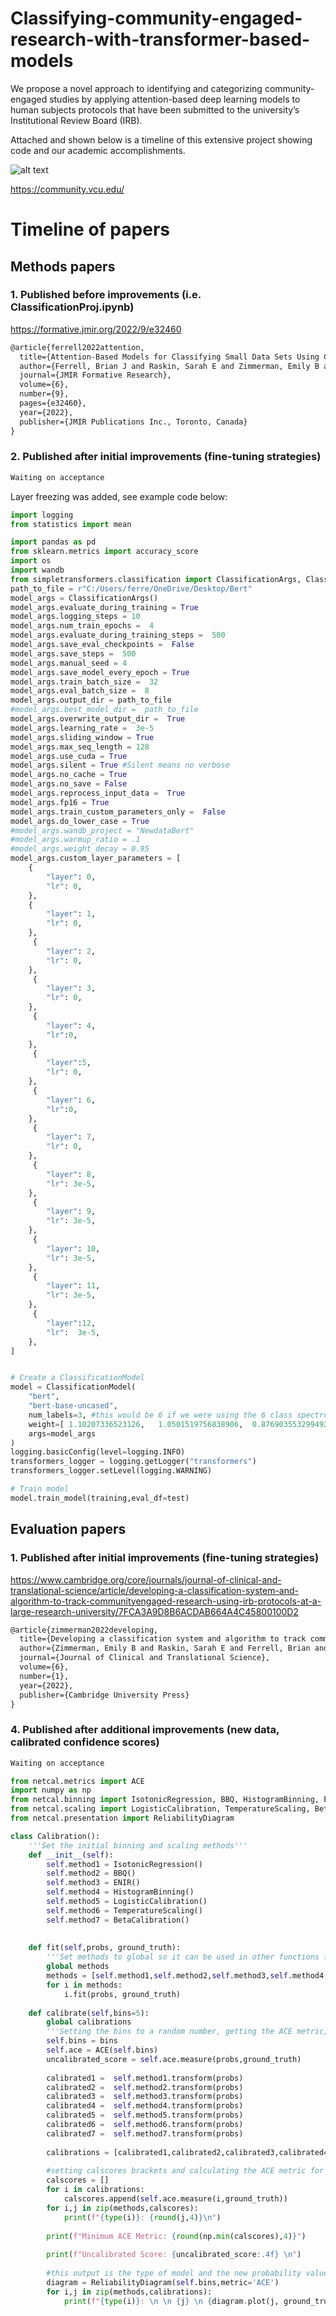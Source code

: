 # Classifying-community-engaged-research-with-transformer-based-models

We propose a novel approach to identifying and categorizing community-engaged studies by applying attention-based deep learning models to human subjects protocols that have been submitted to the university’s Institutional Review Board (IRB).

Attached and shown below is a timeline of this extensive project showing code and our academic accomplishments.

![alt text](https://community.vcu.edu/media/community2019/images/hero-images-/homepage-header.jpg)

https://community.vcu.edu/

# Timeline of papers
## Methods papers
### 1. Published before improvements (i.e. ClassificationProj.ipynb)
https://formative.jmir.org/2022/9/e32460

```latex
@article{ferrell2022attention,
  title={Attention-Based Models for Classifying Small Data Sets Using Community-Engaged Research Protocols: Classification System Development and Validation Pilot Study},
  author={Ferrell, Brian J and Raskin, Sarah E and Zimmerman, Emily B and Timberline, David H and McInnes, Bridget T and Krist, Alex H},
  journal={JMIR Formative Research},
  volume={6},
  number={9},
  pages={e32460},
  year={2022},
  publisher={JMIR Publications Inc., Toronto, Canada}
}
```

### 2. Published after initial improvements (fine-tuning strategies)

```latex
Waiting on acceptance
```

Layer freezing was added, see example code below:

```python
import logging
from statistics import mean

import pandas as pd
from sklearn.metrics import accuracy_score
import os
import wandb
from simpletransformers.classification import ClassificationArgs, ClassificationModel
path_to_file = r"C:/Users/ferre/OneDrive/Desktop/Bert"
model_args = ClassificationArgs()
model_args.evaluate_during_training = True
model_args.logging_steps = 10
model_args.num_train_epochs =  4
model_args.evaluate_during_training_steps =  500
model_args.save_eval_checkpoints =  False
model_args.save_steps =  500
model_args.manual_seed = 4
model_args.save_model_every_epoch = True
model_args.train_batch_size =  32
model_args.eval_batch_size =  8
model_args.output_dir = path_to_file
#model_args.best_model_dir =  path_to_file
model_args.overwrite_output_dir =  True
model_args.learning_rate =  3e-5
model_args.sliding_window = True
model_args.max_seq_length = 128
model_args.use_cuda = True
model_args.silent = True #Silent means no verbose
model_args.no_cache = True
model_args.no_save = False
model_args.reprocess_input_data =  True
model_args.fp16 = True
model_args.train_custom_parameters_only =  False
model_args.do_lower_case = True
#model_args.wandb_project = "NewdataBert"
#model_args.warmup_ratio = .1
#model_args.weight_decay = 0.95
model_args.custom_layer_parameters = [
    {
        "layer": 0,
        "lr": 0,
    },
    {
        "layer": 1,
        "lr": 0,
    },
     {
        "layer": 2,
        "lr": 0,
    },
     {
        "layer": 3,
        "lr": 0,
    },
     {
        "layer": 4,
        "lr":0,
    },
     {
        "layer":5,
        "lr": 0,
    },
     {
        "layer": 6,
        "lr":0,
    },
     {
        "layer": 7,
        "lr": 0,
    },
     {
        "layer": 8,
        "lr": 3e-5,
    },
     {
        "layer": 9,
        "lr": 3e-5,
    },
     {
        "layer": 10,
        "lr": 3e-5,
    },
     {
        "layer": 11,
        "lr": 3e-5,
    },
     {
        "layer":12,
        "lr":  3e-5,
    },
]


# Create a ClassificationModel
model = ClassificationModel(
    "bert", 
    "bert-base-uncased",
    num_labels=3, #this would be 6 if we were using the 6 class spectrum 
    weight=[ 1.10207336523126,   1.0501519756838906,  0.8769035532994924],
    args=model_args
)
logging.basicConfig(level=logging.INFO)
transformers_logger = logging.getLogger("transformers")
transformers_logger.setLevel(logging.WARNING)

# Train model
model.train_model(training,eval_df=test)
```
## Evaluation papers
### 1. Published after initial improvements (fine-tuning strategies)
https://www.cambridge.org/core/journals/journal-of-clinical-and-translational-science/article/developing-a-classification-system-and-algorithm-to-track-communityengaged-research-using-irb-protocols-at-a-large-research-university/7FCA3A9D8B6ACDAB664A4C45800100D2

```latex
@article{zimmerman2022developing,
  title={Developing a classification system and algorithm to track community-engaged research using IRB protocols at a large research university},
  author={Zimmerman, Emily B and Raskin, Sarah E and Ferrell, Brian and Krist, Alex H},
  journal={Journal of Clinical and Translational Science},
  volume={6},
  number={1},
  year={2022},
  publisher={Cambridge University Press}
}
```

### 4. Published after additional improvements (new data, calibrated confidence scores)

```latex
Waiting on acceptance
```
``` python
from netcal.metrics import ACE
import numpy as np
from netcal.binning import IsotonicRegression, BBQ, HistogramBinning, ENIR
from netcal.scaling import LogisticCalibration, TemperatureScaling, BetaCalibration
from netcal.presentation import ReliabilityDiagram

class Calibration():
    '''Set the initial binning and scaling methods'''
    def __init__(self):
        self.method1 = IsotonicRegression()
        self.method2 = BBQ()
        self.method3 = ENIR()
        self.method4 = HistogramBinning()
        self.method5 = LogisticCalibration()
        self.method6 = TemperatureScaling()
        self.method7 = BetaCalibration()
        
        
    def fit(self,probs, ground_truth):
        '''Set methods to global so it can be used in other functions for pritning and the fit the models'''
        global methods
        methods = [self.method1,self.method2,self.method3,self.method4,self.method5,self.method6,self.method7]
        for i in methods:
            i.fit(probs, ground_truth)
    
    def calibrate(self,bins=5):
        global calibrations
        '''Setting the bins to a random number, getting the ACE metric, uncalibrated score, and then calibrate the models'''
        self.bins = bins
        self.ace = ACE(self.bins)
        uncalibrated_score = self.ace.measure(probs,ground_truth)
        
        calibrated1 =  self.method1.transform(probs)
        calibrated2 =  self.method2.transform(probs)
        calibrated3 =  self.method3.transform(probs)
        calibrated4 =  self.method4.transform(probs)
        calibrated5 =  self.method5.transform(probs)
        calibrated6 =  self.method6.transform(probs)
        calibrated7 =  self.method7.transform(probs)
        
        calibrations = [calibrated1,calibrated2,calibrated3,calibrated4,calibrated5,calibrated6,calibrated7]
        
        #setting calscores brackets and calculating the ACE metric for models and print the scores plus the minimum score
        calscores = []
        for i in calibrations:
            calscores.append(self.ace.measure(i,ground_truth))
        for i,j in zip(methods,calscores):
            print(f"{type(i)}: {round(j,4)}\n") 
            
        print(f"Minimum ACE Metric: {round(np.min(calscores),4)}")
            
        print(f"Uncalibrated Score: {uncalibrated_score:.4f} \n")
        
        #this output is the type of model and the new probability values
        diagram = ReliabilityDiagram(self.bins,metric='ACE')
        for i,j in zip(methods,calibrations):
            print(f"{type(i)}: \n \n {j} \n {diagram.plot(j, ground_truth)}")
           
```
